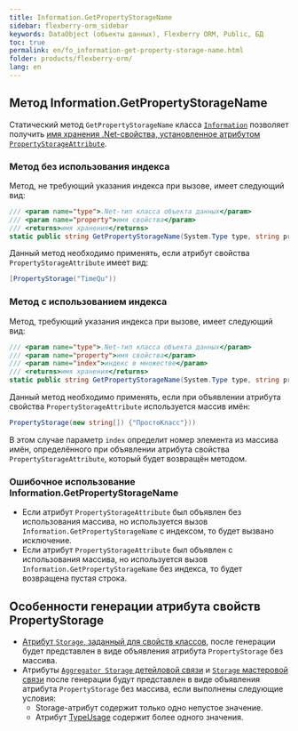 ```yaml
---
title: Information.GetPropertyStorageName
sidebar: flexberry-orm_sidebar
keywords: DataObject (объекты данных), Flexberry ORM, Public, БД
toc: true
permalink: en/fo_information-get-property-storage-name.html
folder: products/flexberry-orm/
lang: en
---
```


## Метод Information.GetPropertyStorageName

Статический метод `GetPropertyStorageName` класса [`Information`](fo_information-class-as-metadata-supervisor.html) позволяет получить [имя хранения .Net-свойства, установленное атрибутом `PropertyStorageAttribute`](fo_data-objects-and-database-structures.html).

### Метод без использования индекса

Метод, не требующий указания индекса при вызове, имеет следующий вид:

``` csharp
/// <param name="type">.Net-тип класса объекта данных</param>
/// <param name="property">имя свойства</param>
/// <returns>имя хранения</returns>
static public string GetPropertyStorageName(System.Type type, string property)
```

Данный метод необходимо применять, если атрибут свойства `PropertyStorageAttribute` имеет вид:

``` csharp
[PropertyStorage("TimeQu"))
```

### Метод с использованием индекса

Метод, требующий указания индекса при вызове, имеет следующий вид:

``` csharp
/// <param name="type">.Net-тип класса объекта данных</param>
/// <param name="property">имя свойства</param>
/// <param name="index">индекс в множестве</param>
/// <returns>имя хранения</returns>
static public string GetPropertyStorageName(System.Type type, string property, int index)
```

Данный метод необходимо применять, если при объявлении атрибута свойства `PropertyStorageAttribute` используется массив имён:

``` csharp
PropertyStorage(new string[]) {"ПростоКласс"}))
```

В этом случае параметр `index` определит номер элемента из массива имён, определённого при объявлении атрибута свойства `PropertyStorageAttribute`, который будет возвращён методом.

### Ошибочное использование Information.GetPropertyStorageName

* Если атрибут `PropertyStorageAttribute` был объявлен без использования массива, но используется вызов `Information.GetPropertyStorageName` с индексом, то будет вызвано исключение.
* Если атрибут `PropertyStorageAttribute` был объявлен с использования массива, но используется вызов `Information.GetPropertyStorageName` без индекса, то будет возвращена пустая строка.

## Особенности генерации атрибута свойств PropertyStorage

* [Атрибут `Storage`, заданный для свойств классов](fo_attributes-class-data.html), после генерации будет представлен в виде объявления атрибута `PropertyStorage` без массива.
* Атрибуты [`Aggregator Storage` детейловой связи](fo_detail-associations-properties.html) и [`Storage` мастеровой связи](fd_master-association.html) после генерации будут представлен в виде объявления атрибута `PropertyStorage` без массива, если выполнены следующие условия:
  * Storage-атрибут содержит только одно непустое значение.
  * Атрибут [TypeUsage](fo_type-usage-problem.html) содержит более одного значения.








